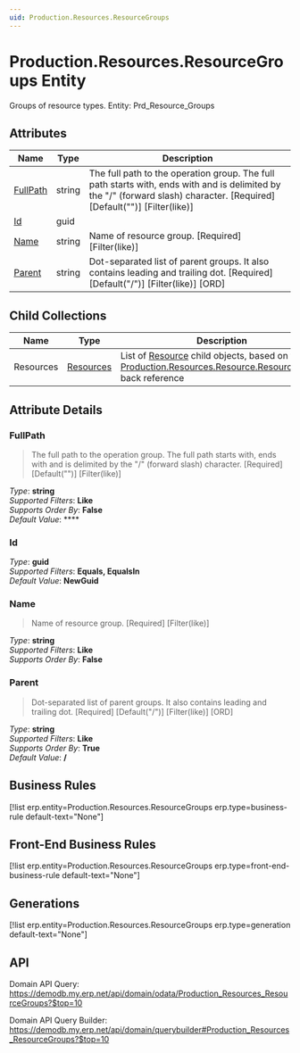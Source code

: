 ```yaml
---
uid: Production.Resources.ResourceGroups
---
```

# Production.Resources.ResourceGroups Entity

Groups of resource types. Entity: Prd_Resource_Groups

## Attributes

| Name | Type | Description |
| ---- | ---- | --- |
| [FullPath](Production.Resources.ResourceGroups.md#fullpath) | string | The full path to the operation group. The full path starts with, ends with and is delimited by the "/" (forward slash) character. [Required] [Default("")] [Filter(like)] 
| [Id](Production.Resources.ResourceGroups.md#id) | guid |  
| [Name](Production.Resources.ResourceGroups.md#name) | string | Name of resource group. [Required] [Filter(like)] 
| [Parent](Production.Resources.ResourceGroups.md#parent) | string | Dot-separated list of parent groups. It also contains leading and trailing dot. [Required] [Default("/")] [Filter(like)] [ORD] 

## Child Collections

| Name | Type | Description |
| ---- | ---- | --- |
| Resources | [Resources](Production.Resources.Resources.md) | List of [Resource](Production.Resources.Resources.md) child objects, based on the [Production.Resources.Resource.ResourceGroup](Production.Resources.Resources.md#resourcegroup) back reference 


## Attribute Details

### FullPath

> The full path to the operation group. The full path starts with, ends with and is delimited by the "/" (forward slash) character. [Required] [Default("")] [Filter(like)]

_Type_: **string**  
_Supported Filters_: **Like**  
_Supports Order By_: **False**  
_Default Value_: ****  

### Id

_Type_: **guid**  
_Supported Filters_: **Equals, EqualsIn**  
_Default Value_: **NewGuid**  

### Name

> Name of resource group. [Required] [Filter(like)]

_Type_: **string**  
_Supported Filters_: **Like**  
_Supports Order By_: **False**  

### Parent

> Dot-separated list of parent groups. It also contains leading and trailing dot. [Required] [Default("/")] [Filter(like)] [ORD]

_Type_: **string**  
_Supported Filters_: **Like**  
_Supports Order By_: **True**  
_Default Value_: **/**  



## Business Rules

[!list erp.entity=Production.Resources.ResourceGroups erp.type=business-rule default-text="None"]

## Front-End Business Rules

[!list erp.entity=Production.Resources.ResourceGroups erp.type=front-end-business-rule default-text="None"]

## Generations

[!list erp.entity=Production.Resources.ResourceGroups erp.type=generation default-text="None"]

## API

Domain API Query:
<https://demodb.my.erp.net/api/domain/odata/Production_Resources_ResourceGroups?$top=10>

Domain API Query Builder:
<https://demodb.my.erp.net/api/domain/querybuilder#Production_Resources_ResourceGroups?$top=10>


